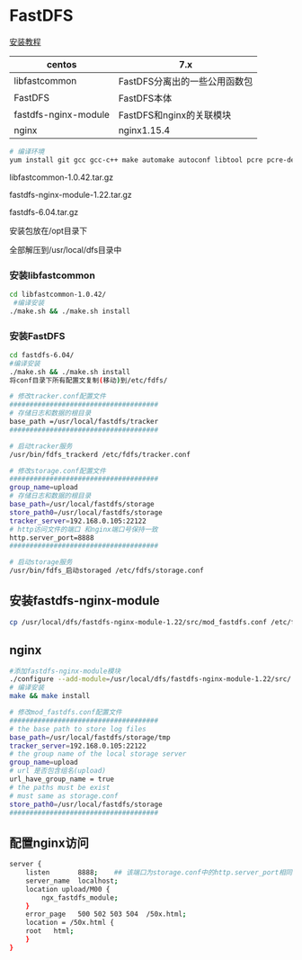 # FastDFS

[安装教程](https://github.com/happyfish100/fastdfs/wiki)

| centos               | 7.x                           |
| -------------------- | ----------------------------- |
| libfastcommon        | FastDFS分离出的一些公用函数包 |
| FastDFS              | FastDFS本体                   |
| fastdfs-nginx-module | FastDFS和nginx的关联模块      |
| nginx                | nginx1.15.4                   |

```bash
# 编译环境
yum install git gcc gcc-c++ make automake autoconf libtool pcre pcre-devel zlib zlib-devel openssl-devel wget vim -y
```

libfastcommon-1.0.42.tar.gz

fastdfs-nginx-module-1.22.tar.gz

fastdfs-6.04.tar.gz

安装包放在/opt目录下

全部解压到/usr/local/dfs目录中

### 安装libfastcommon

```bash
cd libfastcommon-1.0.42/
 #编译安装
./make.sh && ./make.sh install
```

### 安装FastDFS

```bash
cd fastdfs-6.04/
#编译安装
./make.sh && ./make.sh install
将conf目录下所有配置文复制(移动)到/etc/fdfs/
```

```bash
# 修改tracker.conf配置文件
#####################################
# 存储日志和数据的根目录
base_path =/usr/local/fastdfs/tracker
#####################################
```

```bash
# 启动tracker服务
/usr/bin/fdfs_trackerd /etc/fdfs/tracker.conf
```

```bash
# 修改storage.conf配置文件
#####################################
group_name=upload
# 存储日志和数据的根目录
base_path=/usr/local/fastdfs/storage
store_path0=/usr/local/fastdfs/storage
tracker_server=192.168.0.105:22122
# http访问文件的端口 和nginx端口号保持一致
http.server_port=8888
#####################################
```

```bash
# 启动storage服务
/usr/bin/fdfs_启动storaged /etc/fdfs/storage.conf
```

## 安装fastdfs-nginx-module

```bash
cp /usr/local/dfs/fastdfs-nginx-module-1.22/src/mod_fastdfs.conf /etc/fdfs
```

## nginx

```bash
#添加fastdfs-nginx-module模块
./configure --add-module=/usr/local/dfs/fastdfs-nginx-module-1.22/src/
# 编译安装
make && make install
```

```bash
# 修改mod_fastdfs.conf配置文件
#####################################
# the base path to store log files
base_path=/usr/local/fastdfs/storage/tmp
tracker_server=192.168.0.105:22122
# the group name of the local storage server
group_name=upload
# url 是否包含组名(upload)
url_have_group_name = true
# the paths must be exist
# must same as storage.conf
store_path0=/usr/local/fastdfs/storage
#####################################
```

## 配置nginx访问

```bash
server {
    listen       8888;    ## 该端口为storage.conf中的http.server_port相同
    server_name  localhost;
    location upload/M00 {
        ngx_fastdfs_module;
    }
    error_page   500 502 503 504  /50x.html;
    location = /50x.html {
    root   html;
    }
}
```

